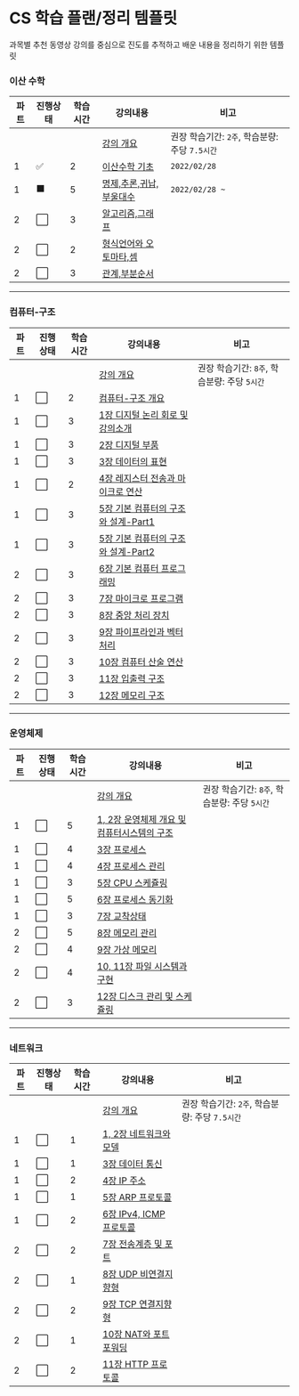 # CS 학습 플랜/정리 템플릿

과목별 추천 동영상 강의를 중심으로 진도를 추적하고 배운 내용을 정리하기 위한 템플릿

### 이산 수학

| 파트  | 진행상태                 | 학습시간 | 강의내용                                  | 비고                              |
| --- | -------------------- | ---- | ------------------------------------- | ------------------------------- |
|     |                      |      | [강의 개요](이산-수학)                        | 권장 학습기간: `2주`, 학습분량: 주당 `7.5시간` |
| 1   | :white_check_mark:   | 2    | [이산수학 기초](이산-수학/이산수학-기초)              | `2022/02/28`                    |
| 1   | :black_large_square: | 5    | [명제,추론,귀납,부울대수](이산-수학/명제,추론,귀납,부울대수)  | `2022/02/28 ~ `                 |
| 2   | :white_large_square: | 3    | [알고리즘,그래프](이산-수학/알고리즘,그래프.md)         |                                 |
| 2   | :white_large_square: | 2    | [형식언어와 오토마타,셈](이산-수학/형식언어와-오토마타,셈.md) |                                 |
| 2   | :white_large_square: | 3    | [관계,부분순서](이산-수학/관계,부분순서.md)           |                                 |

---

### 컴퓨터-구조

| 파트  | 진행상태                 | 학습시간 | 강의내용                                                         | 비고                            |
| --- | -------------------- | ---- | ------------------------------------------------------------ | ----------------------------- |
|     |                      |      | [강의 개요](컴퓨터-구조)                                              | 권장 학습기간: `8주`, 학습분량: 주당 `5시간` |
| 1   | :white_large_square: | 2    | [컴퓨터-구조 개요](컴퓨터-구조/컴퓨터-구조-개요.md)                             |                               |
| 1   | :white_large_square: | 3    | [1장 디지털 논리 회로 및 강의소개](컴퓨터-구조/1장-디지털-논리-회로-및-강의소개.md)         |                               |
| 1   | :white_large_square: | 3    | [2장 디지털 부품](컴퓨터-구조/2장-디지털-부품.md)                             |                               |
| 1   | :white_large_square: | 3    | [3장 데이터의 표현](컴퓨터-구조/3장-데이터의-표현.md)                           |                               |
| 1   | :white_large_square: | 2    | [4장 레지스터 전송과 마이크로 연산](컴퓨터-구조/4장-레지스터-전송과-마이크로-연산.md)         |                               |
| 1   | :white_large_square: | 3    | [5장 기본 컴퓨터의 구조와 설계-Part1](컴퓨터-구조/5장-기본-컴퓨터의-구조와-설계-Part1.md) |                               |
| 1   | :white_large_square: | 3    | [5장 기본 컴퓨터의 구조와 설계-Part2](컴퓨터-구조/5장-기본-컴퓨터의-구조와-설계-Part2.md) |                               |
| 2   | :white_large_square: | 3    | [6장 기본 컴퓨터 프로그래밍](컴퓨터-구조/6장-기본-컴퓨터-프로그래밍.md)                 |                               |
| 2   | :white_large_square: | 3    | [7장 마이크로 프로그램](컴퓨터-구조/7장-마이크로-프로그램.md)                       |                               |
| 2   | :white_large_square: | 3    | [8장 중앙 처리 장치](컴퓨터-구조/8장-중앙-처리-장치.md)                         |                               |
| 2   | :white_large_square: | 3    | [9장 파이프라인과 벡터 처리](컴퓨터-구조/9장-파이프라인과-벡터-처리.md)                 |                               |
| 2   | :white_large_square: | 3    | [10장 컴퓨터 산술 연산](컴퓨터-구조/10장-컴퓨터-산술-연산.md)                     |                               |
| 2   | :white_large_square: | 3    | [11장 입출력 구조](컴퓨터-구조/11장-입출력-구조.md)                           |                               |
| 2   | :white_large_square: | 3    | [12장 메모리 구조](컴퓨터-구조/12장-메모리-구조.md)                           |                               |

---

### 운영체제

| 파트  | 진행상태                 | 학습시간 | 강의내용                                                             | 비고                            |
| --- | -------------------- | ---- | ---------------------------------------------------------------- | ----------------------------- |
|     |                      |      | [강의 개요](운영체제)                                                    | 권장 학습기간: `8주`, 학습분량: 주당 `5시간` |
| 1   | :white_large_square: | 5    | [1, 2장 운영체제 개요 및 컴퓨터시스템의 구조](운영체제/1,-2장-운영체제-개요-및-컴퓨터시스템의-구조.md) |                               |
| 1   | :white_large_square: | 4    | [3장 프로세스](운영체제/3장-프로세스.md)                                       |                               |
| 1   | :white_large_square: | 4    | [4장 프로세스 관리](운영체제/4장-프로세스-관리.md)                                 |                               |
| 1   | :white_large_square: | 3    | [5장 CPU 스케쥴링](운영체제/5장-CPU-스케쥴링.md)                               |                               |
| 1   | :white_large_square: | 5    | [6장 프로세스 동기화](운영체제/6장-프로세스-동기화.md)                               |                               |
| 1   | :white_large_square: | 3    | [7장 교착상태](운영체제/7장-교착상태.md)                                       |                               |
| 2   | :white_large_square: | 5    | [8장 메모리 관리](운영체제/8장-메모리-관리.md)                                   |                               |
| 2   | :white_large_square: | 4    | [9장 가상 메모리](운영체제/9장-가상-메모리.md)                                   |                               |
| 2   | :white_large_square: | 4    | [10, 11장 파일 시스템과 구현](운영체제/10,-11장-파일-시스템과-구현.md)                 |                               |
| 2   | :white_large_square: | 3    | [12장 디스크 관리 및 스케쥴링](운영체제/12장-디스크-관리-및-스케쥴링.md)                   |                               |

---

### 네트워크

| 파트  | 진행상태                 | 학습시간 | 강의내용                                             | 비고                              |
| --- | -------------------- | ---- | ------------------------------------------------ | ------------------------------- |
|     |                      |      | [강의 개요](네트워크)                                    | 권장 학습기간: `2주`, 학습분량: 주당 `7.5시간` |
| 1   | :white_large_square: | 1    | [1, 2장 네트워크와 모델](네트워크/1,-2장-네트워크와-모델.md)         |                                 |
| 1   | :white_large_square: | 1    | [3장 데이터 통신](네트워크/3장-데이터-통신.md)                   |                                 |
| 1   | :white_large_square: | 2    | [4장 IP 주소](네트워크/4장-IP-주소.md)                     |                                 |
| 1   | :white_large_square: | 1    | [5장 ARP 프로토콜](네트워크/5장-ARP-프로토콜.md)               |                                 |
| 1   | :white_large_square: | 2    | [6장 IPv4, ICMP 프로토콜](네트워크/6장-IPv4,-ICMP-프로토콜.md) |                                 |
| 2   | :white_large_square: | 2    | [7장 전송계층 및 포트](네트워크/7장-전송계층-및-포트.md)             |                                 |
| 2   | :white_large_square: | 1    | [8장 UDP 비연결지향형](네트워크/8장-UDP-비연결지향형.md)           |                                 |
| 2   | :white_large_square: | 2    | [9장 TCP 연결지향형](네트워크/9장-TCP-연결지향형.md)             |                                 |
| 2   | :white_large_square: | 1    | [10장 NAT와 포트포워딩](네트워크/10장-NAT와-포트포워딩.md)         |                                 |
| 2   | :white_large_square: | 2    | [11장 HTTP 프로토콜](네트워크/11장-HTTP-프로토콜.md)           |                                 |
